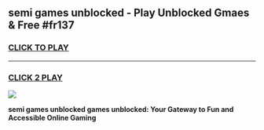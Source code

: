 
## semi games unblocked - Play Unblocked Gmaes & Free #fr137
<h3>
<a href="https://premium.freeplayer.one?title=semi_games_unblocked&ref=01M">CLICK TO PLAY</a></h3>
<hr>

<h3>
<a href="https://premium.freeplayer.one?title=semi_games_unblocked&ref=01M">CLICK 2 PLAY</a>
  
</h3>

<a href="https://premium.freeplayer.one?title=semi_games_unblocked&ref=01M"><img src="https://clearcache.store/games.png"></a>


**semi games unblocked games unblocked: Your Gateway to Fun and Accessible Online Gaming**
